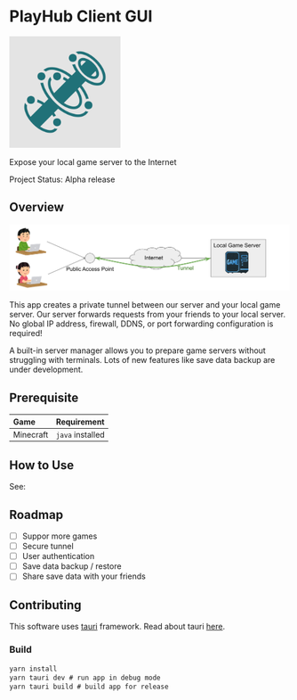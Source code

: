 # PlayHub Client GUI
<img src="docs/img/logo.svg" width="200">

Expose your local game server to the Internet

Project Status: Alpha release

## Overview
![](docs/img/overview.svg)

This app creates a private tunnel between our server and your local game server. Our server forwards requests from your friends to your local server. No global IP address, firewall, DDNS, or port forwarding configuration is required!

A built-in server manager allows you to prepare game servers without struggling with terminals.
Lots of new features like save data backup are under development.

## Prerequisite
| Game | Requirement |
|:--|:--|
| Minecraft | `java` installed |


## How to Use
See: 

## Roadmap
- [ ] Suppor more games
- [ ] Secure tunnel
- [ ] User authentication
- [ ] Save data backup / restore
- [ ] Share save data with your friends

## Contributing
This software uses [tauri](https://tauri.studio/) framework. Read about tauri [here](https://tauri.studio/docs/about/intro/).

### Build
```
yarn install
yarn tauri dev # run app in debug mode
yarn tauri build # build app for release
```
